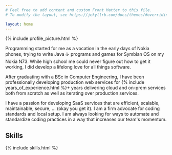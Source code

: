 ```yaml
---
# Feel free to add content and custom Front Matter to this file.
# To modify the layout, see https://jekyllrb.com/docs/themes/#overriding-theme-defaults

layout: home
---
```

{% include profile_picture.html %}

Programming started for me as a vocation in the early days of Nokia phones, trying to write Java :coffee: programs and games for
Symbian OS on my Nokia N73. While high school me could never figure out how to get it working, I did develop a lifelong love
for all things software.

After graduating with a BSc in Computer Engineering, I have been professionally developing production web services for
{% include years_of_experience.html %}+ years delivering cloud and on-prem services both from scratch as well as iterating over
production services.

I have a passion for developing SaaS services that are efficient, scalable, maintainable, secure, ... (okay you get it).
I am a firm advocate for coding standards and local setup. I am always looking for ways to automate and standardize coding practices in a way
that increases our team's momentum.

## Skills
{% include skills.html %}

<!-- ## Projects

{% include projects.html %} -->
